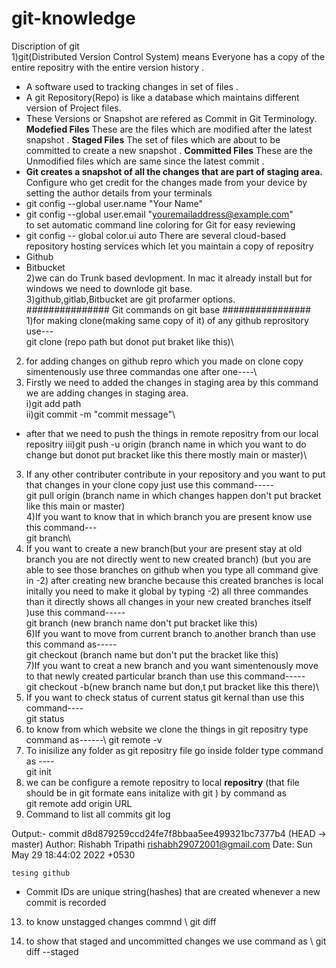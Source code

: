 # git-knowledge
Discription of git\
1)git(Distributed Version Control System)  means Everyone has a copy of the entire repositry with the entire version history .
- A software used to tracking changes in set of files .
- A git Repository(Repo) is like a database which maintains different version of Project files.
- These Versions or Snapshot are refered as Commit in Git Terminology.
**Modefied Files** These are the files which are modified after the latest snapshot .
**Staged Files** The set of files which are about to be committed to create a new snapshot .
**Committed Files** These are the Unmodified files which are same since the latest commit .
 - **Git creates a snapshot of all the changes that are part of staging area.**
Configure who get credit for the changes made from your device by setting the author details from your terminals
- git config --global user.name "Your Name" 
- git config --global user.email "youremailaddress@example.com" \
to set automatic command line coloring for Git for easy reviewing 
- git config -- global color.ui auto
There are several cloud-based repository hosting services which let you maintain a copy of repositry
- Github
- Bitbucket \
2)we can do Trunk based devlopment. In mac it already install but for windows we need to downlode git base.\
3)github,gitlab,Bitbucket are git profarmer options. \
###############  Git commands on git base ################\
1)for making clone(making same copy of it) of any github reprository use---\
git clone (repo path but donot put braket like this)\
2) for adding changes on github repro which you made on clone copy simentenously use three commandas one after one----\
3) Firstly we need to added the changes in staging area by this command we are adding changes in staging area. \
i)git add path\
ii)git commit -m "commit message"\
- after that we need to push the things in remote repositry from our local repositry 
iii)git push -u origin (branch name in which you want to do change but donot put bracket like this there mostly main or master)\
3) If any other contributer contribute in your repository and you want to put that changes in your clone copy just use this command-----\
git pull origin (branch name in which changes happen don't put bracket like this main or master)\
4)If you want to know that in which branch you are present know use this command---\
git branch\
5) If you want to create a new branch(but your are present stay at old branch you are not directly went to new created branch) (but you are able to see those branches on github when you type all command give in -2) after creating new branche because this created branches is local initally you need to make it global by typing -2)  all three commandes than it directly shows all changes in your new created branches itself )use this command-----\
git branch (new branch name don't put bracket like this)\
6)If you want to move from current branch to another branch than use this command as-----\
git checkout (branch name but don't put the bracket like this)\
7)If you want to creat a new branch and you want simentenously move to that newly created particular branch than use this command-----\
git checkout -b(new branch name but don,t put bracket like this there)\
8) If you want to check status of current status  git kernal than use this command---- \
git status
9) to know from which website we clone the things in git repositry type command as------\ 
git remote -v
10) To inisilize any folder as git repositry file go inside folder type command as ----\
git init
11) we can be configure a remote repositry to local **repositry** (that file should be in git formate eans initalize with git )  by command as \
git remote add origin URL
12) Command to list all commits
 git log 
 
Output:- 
commit d8d879259ccd24fe7f8bbaa5ee499321bc7377b4 (HEAD -> master)
Author: Rishabh Tripathi <rishabh29072001@gmail.com>
Date:   Sun May 29 18:44:02 2022 +0530

    tesing github
- Commit IDs are  unique string(hashes) that are created whenever a new commit is recorded 
13) to know unstagged changes commnd \ 
git diff 

14) to show that staged and uncommitted changes we use command as \ 
git diff --staged
